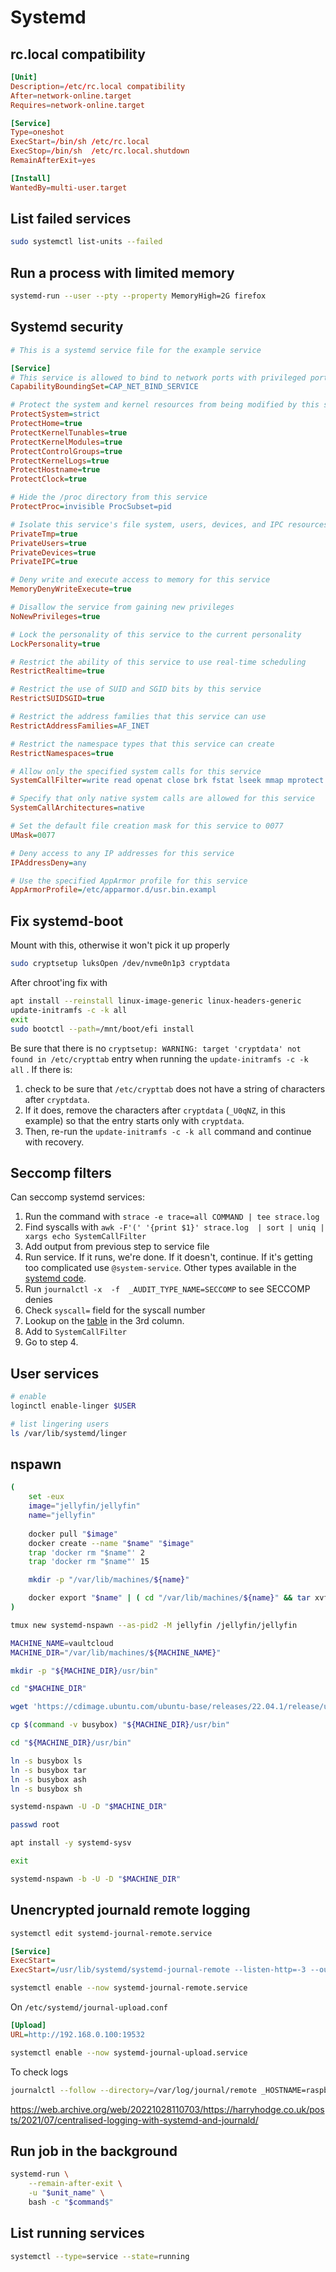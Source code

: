 # Systemd

## rc.local compatibility

```conf
[Unit]
Description=/etc/rc.local compatibility
After=network-online.target
Requires=network-online.target

[Service]
Type=oneshot
ExecStart=/bin/sh /etc/rc.local
ExecStop=/bin/sh  /etc/rc.local.shutdown
RemainAfterExit=yes

[Install]
WantedBy=multi-user.target
```


## List failed services

```sh
sudo systemctl list-units --failed
```

## Run a process with limited memory

```sh
systemd-run --user --pty --property MemoryHigh=2G firefox
```

## Systemd security

```ini
# This is a systemd service file for the example service

[Service]
# This service is allowed to bind to network ports with privileged port numbers
CapabilityBoundingSet=CAP_NET_BIND_SERVICE

# Protect the system and kernel resources from being modified by this service
ProtectSystem=strict
ProtectHome=true
ProtectKernelTunables=true
ProtectKernelModules=true
ProtectControlGroups=true
ProtectKernelLogs=true
ProtectHostname=true
ProtectClock=true

# Hide the /proc directory from this service
ProtectProc=invisible ProcSubset=pid

# Isolate this service's file system, users, devices, and IPC resources
PrivateTmp=true
PrivateUsers=true
PrivateDevices=true
PrivateIPC=true

# Deny write and execute access to memory for this service
MemoryDenyWriteExecute=true

# Disallow the service from gaining new privileges
NoNewPrivileges=true

# Lock the personality of this service to the current personality
LockPersonality=true

# Restrict the ability of this service to use real-time scheduling
RestrictRealtime=true

# Restrict the use of SUID and SGID bits by this service
RestrictSUIDSGID=true

# Restrict the address families that this service can use
RestrictAddressFamilies=AF_INET

# Restrict the namespace types that this service can create
RestrictNamespaces=true

# Allow only the specified system calls for this service
SystemCallFilter=write read openat close brk fstat lseek mmap mprotect munmap rt_sigaction rt_sigprocmask ioctl nanosleep select access execve getuid arch_prctl set_tid_address set_robust_list prlimit64 pread64 getrandom

# Specify that only native system calls are allowed for this service
SystemCallArchitectures=native

# Set the default file creation mask for this service to 0077
UMask=0077

# Deny access to any IP addresses for this service
IPAddressDeny=any

# Use the specified AppArmor profile for this service
AppArmorProfile=/etc/apparmor.d/usr.bin.exampl
```

## Fix systemd-boot

Mount with this, otherwise it won't pick it up properly

```sh
sudo cryptsetup luksOpen /dev/nvme0n1p3 cryptdata
```

After chroot'ing fix with

```sh
apt install --reinstall linux-image-generic linux-headers-generic
update-initramfs -c -k all
exit
sudo bootctl --path=/mnt/boot/efi install
```

Be sure that there is no `cryptsetup: WARNING: target 'cryptdata' not found in /etc/crypttab` entry when running the `update-initramfs -c -k all` . If there is:

1. check to be sure that `/etc/crypttab` does not have a string of characters after `cryptdata`.
2. If it does, remove the characters after `cryptdata` (`_U0qNZ`, in this example) so that the entry starts only with `cryptdata`.
3. Then, re-run the `update-initramfs -c -k all` command and continue with recovery.

## Seccomp filters

Can seccomp systemd services:

1. Run the command with `strace -e trace=all COMMAND | tee strace.log`
2. Find syscalls with `awk -F'(' '{print $1}' strace.log  | sort | uniq | xargs echo SystemCallFilter`
3. Add output from previous step to service file
4. Run service. If it runs, we're done. If it doesn't, continue. If it's getting too complicated use `@system-service`. Other types available in the [systemd code](https://github.com/systemd/systemd/blob/12e2b70f9b849e54018f147b8a11154cd5e2dcf6/src/shared/seccomp-util.c).
5. Run `journalctl -x  -f  _AUDIT_TYPE_NAME=SECCOMP` to see SECCOMP denies
6. Check `syscall=` field for the syscall number
7. Lookup on the [table](https://github.com/torvalds/linux/blob/v4.17/arch/x86/entry/syscalls/syscall_64.tbl#L11) in the 3rd column.
8. Add to `SystemCallFilter`
9. Go to step 4.

## User services

```bash
# enable
loginctl enable-linger $USER

# list lingering users
ls /var/lib/systemd/linger
```

## nspawn

```bash
(
	set -eux
	image="jellyfin/jellyfin"
	name="jellyfin"
	
	docker pull "$image"
	docker create --name "$name" "$image"
	trap 'docker rm "$name"' 2
	trap 'docker rm "$name"' 15

	mkdir -p "/var/lib/machines/${name}"

	docker export "$name" | ( cd "/var/lib/machines/${name}" && tar xvf - )
)

tmux new systemd-nspawn --as-pid2 -M jellyfin /jellyfin/jellyfin
```


```bash
MACHINE_NAME=vaultcloud
MACHINE_DIR="/var/lib/machines/${MACHINE_NAME}"

mkdir -p "${MACHINE_DIR}/usr/bin"

cd "$MACHINE_DIR"

wget 'https://cdimage.ubuntu.com/ubuntu-base/releases/22.04.1/release/ubuntu-base-22.04.1-base-amd64.tar.gz'

cp $(command -v busybox) "${MACHINE_DIR}/usr/bin"

cd "${MACHINE_DIR}/usr/bin"

ln -s busybox ls
ln -s busybox tar
ln -s busybox ash
ln -s busybox sh

systemd-nspawn -U -D "$MACHINE_DIR"

passwd root

apt install -y systemd-sysv

exit

systemd-nspawn -b -U -D "$MACHINE_DIR"
```

## Unencrypted journald remote logging

```bash
systemctl edit systemd-journal-remote.service
```

```ini
[Service]
ExecStart=
ExecStart=/usr/lib/systemd/systemd-journal-remote --listen-http=-3 --output=/var/log/journal/remote/
```

```bash
systemctl enable --now systemd-journal-remote.service
```

On `/etc/systemd/journal-upload.conf`

```ini
[Upload]
URL=http://192.168.0.100:19532
```

```bash
systemctl enable --now systemd-journal-upload.service
```

To check logs

```bash
journalctl --follow --directory=/var/log/journal/remote _HOSTNAME=raspberry-pi-3
```

https://web.archive.org/web/20221028110703/https://harryhodge.co.uk/posts/2021/07/centralised-logging-with-systemd-and-journald/

## Run job in the background

```bash
systemd-run \
	--remain-after-exit \
	-u "$unit_name" \
	bash -c "$command$"
```

## List running services

```bash
systemctl --type=service --state=running
```
